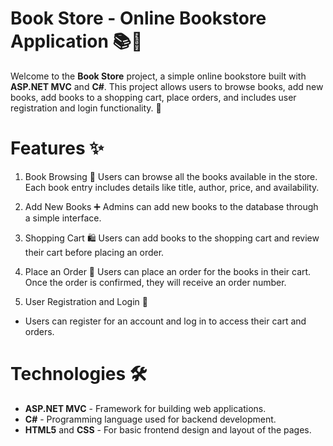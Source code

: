 # Book Store - Online Bookstore Application 📚🛒

Welcome to the **Book Store** project, a simple online bookstore built with **ASP.NET MVC** and **C#**. This project allows users to browse books, add new books, add books to a shopping cart, place orders, and includes user registration and login functionality. 🚀

# Features ✨
1. Book Browsing 📖
Users can browse all the books available in the store. Each book entry includes details like title, author, price, and availability.

2. Add New Books ➕
Admins can add new books to the database through a simple interface.

3. Shopping Cart 🛍️
Users can add books to the shopping cart and review their cart before placing an order.

4. Place an Order 📝
Users can place an order for the books in their cart. Once the order is confirmed, they will receive an order number.

5. User Registration and Login 🔐
- Users can register for an account and log in to access their cart and orders.

# Technologies 🛠️
- **ASP.NET MVC** - Framework for building web applications.
- **C#** - Programming language used for backend development.
- **HTML5** and **CSS** - For basic frontend design and layout of the pages.

